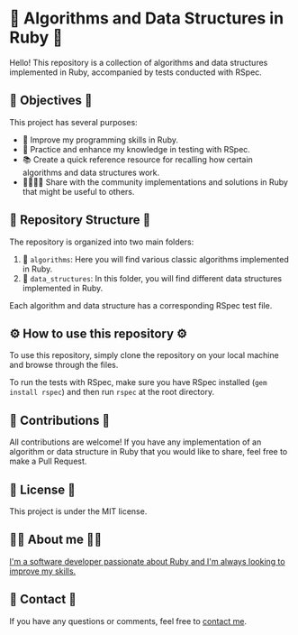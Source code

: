 # 💎 Algorithms and Data Structures in Ruby 💎

Hello! This repository is a collection of algorithms and data structures implemented in Ruby, accompanied by tests conducted with RSpec.

## 🎯 Objectives 🎯

This project has several purposes:

- 🚀 Improve my programming skills in Ruby.
- 🧪 Practice and enhance my knowledge in testing with RSpec.
- 📚 Create a quick reference resource for recalling how certain algorithms and data structures work.
- 👨‍👩‍👧‍👦 Share with the community implementations and solutions in Ruby that might be useful to others.

## 📂 Repository Structure 📂

The repository is organized into two main folders:

1. 📁 `algorithms`: Here you will find various classic algorithms implemented in Ruby.
2. 📁 `data_structures`: In this folder, you will find different data structures implemented in Ruby.

Each algorithm and data structure has a corresponding RSpec test file.

## ⚙️ How to use this repository ⚙️

To use this repository, simply clone the repository on your local machine and browse through the files.

To run the tests with RSpec, make sure you have RSpec installed (`gem install rspec`) and then run `rspec` at the root directory.

## 🙌 Contributions 🙌

All contributions are welcome! If you have any implementation of an algorithm or data structure in Ruby that you would like to share, feel free to make a Pull Request.

## 📜 License 📜

This project is under the MIT license.

## 👨‍💻 About me 👨‍💻

[I'm a software developer passionate about Ruby and I'm always looking to improve my skills.](https://github.com/BraisonCrece)

## 📧 Contact 📧

If you have any questions or comments, feel free to [contact me](mailto:braisoncrece@gmail.com).

